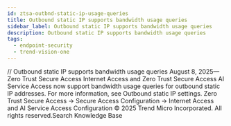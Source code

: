 ```yaml
---
id: ztsa-outbnd-static-ip-usage-queries
title: Outbound static IP supports bandwidth usage queries
sidebar_label: Outbound static IP supports bandwidth usage queries
description: Outbound static IP supports bandwidth usage queries
tags:
  - endpoint-security
  - trend-vision-one
---
```


/*<![CDATA[*/ $('#title').html($('meta[name=map-description]').attr('content')); /*]]>*/ Outbound static IP supports bandwidth usage queries August 8, 2025—Zero Trust Secure Access Internet Access and Zero Trust Secure Access AI Service Access now support bandwidth usage queries for outbound static IP addresses. For more information, see Outbound static IP settings. Zero Trust Secure Access → Secure Access Configuration → Internet Access and AI Service Access Configuration © 2025 Trend Micro Incorporated. All rights reserved.Search Knowledge Base